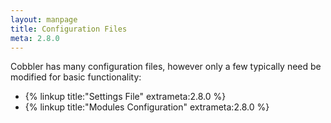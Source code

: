 ```yaml
---
layout: manpage
title: Configuration Files
meta: 2.8.0
---
```



Cobbler has many configuration files, however only a few typically need be modified for basic functionality:

* {% linkup title:"Settings File" extrameta:2.8.0 %}
* {% linkup title:"Modules Configuration" extrameta:2.8.0 %}
